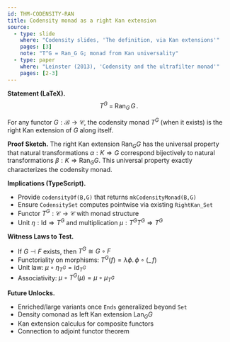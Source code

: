 ```yaml
---
id: THM-CODENSITY-RAN
title: Codensity monad as a right Kan extension
source:
  - type: slide
    where: "Codensity slides, 'The definition, via Kan extensions'"
    pages: [3]
    note: "T^G = Ran_G G; monad from Kan universality"
  - type: paper
    where: "Leinster (2013), 'Codensity and the ultrafilter monad'"
    pages: [2-3]
---
```


**Statement (LaTeX).**
$$
T^G \;=\; \mathrm{Ran}_G\,G \, .
$$

For any functor $G: \mathcal{B} \to \mathcal{C}$, the codensity monad $T^G$ (when it exists) is the right Kan extension of $G$ along itself.

**Proof Sketch.**
The right Kan extension $\mathrm{Ran}_G G$ has the universal property that natural transformations $\alpha: K \Rightarrow G$ correspond bijectively to natural transformations $\beta: K \Rightarrow \mathrm{Ran}_G G$. This universal property exactly characterizes the codensity monad.

**Implications (TypeScript).**
- Provide `codensityOf(B,G)` that returns `mkCodensityMonad(B,G)`
- Ensure `CodensitySet` computes pointwise via existing `RightKan_Set`
- Functor $T^G: \mathcal{C} \to \mathcal{C}$ with monad structure
- Unit $\eta: \text{Id} \Rightarrow T^G$ and multiplication $\mu: T^G T^G \Rightarrow T^G$

**Witness Laws to Test.**
- If $G \dashv F$ exists, then $T^G \cong G \circ F$
- Functoriality on morphisms: $T^G(f) = \lambda \phi.\,\phi \circ (\_\!\!f)$
- Unit law: $\mu \circ \eta_{T^G} = \text{id}_{T^G}$
- Associativity: $\mu \circ T^G(\mu) = \mu \circ \mu_{T^G}$

**Future Unlocks.**
- Enriched/large variants once `Ends` generalized beyond `Set`
- Density comonad as left Kan extension $\mathrm{Lan}_G G$
- Kan extension calculus for composite functors
- Connection to adjoint functor theorem